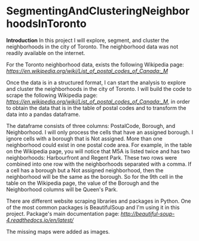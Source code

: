 # SegmentingAndClusteringNeighborhoodsInToronto

**Introduction**
In this project I will explore, segment, and cluster the neighborhoods in the city of Toronto. The neighborhood data was not readily available on the internet.

For the Toronto neighborhood data, exists the following Wikipedia page: *https://en.wikipedia.org/wiki/List_of_postal_codes_of_Canada:_M*

Once the data is in a structured format, I can start the analysis to explore and cluster the neighborhoods in the city of Toronto. 
I will build the code to scrape the following Wikipedia page: *https://en.wikipedia.org/wiki/List_of_postal_codes_of_Canada:_M*, 
in order to obtain the data that is in the table of postal codes and to transform the data into a pandas dataframe.

The dataframe consists of three columns: PostalCode, Borough, and Neighborhood. I will only process the cells that have an assigned borough. 
I ignore cells with a borough that is Not assigned. More than one neighborhood could exist in one postal code area. 
For example, in the table on the Wikipedia page, you will notice that M5A is listed twice and has two neighborhoods: Harbourfront and Regent Park. 
These two rows were combined into one row with the neighborhoods separated with a comma. 
If a cell has a borough but a Not assigned neighborhood, then the neighborhood will be the same as the borough. 
So for the 9th cell in the table on the Wikipedia page, the value of the Borough and the Neighborhood columns will be Queen's Park.

There are different website scraping libraries and packages in Python. One of the most common packages is BeautifulSoup and I'm using it in this project. 
Package's main documentation page: *http://beautiful-soup-4.readthedocs.io/en/latest/*

The missing maps were added as images.
